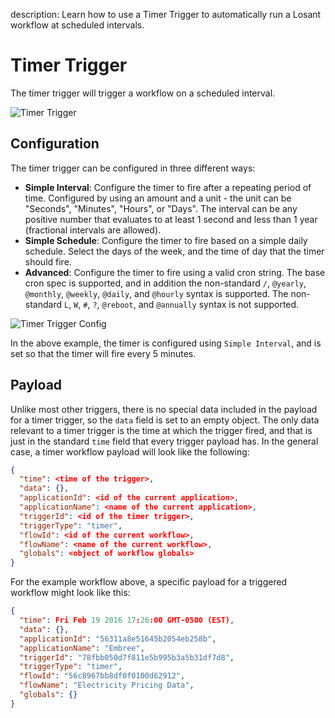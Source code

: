 description: Learn how to use a Timer Trigger to automatically run a Losant workflow at scheduled intervals.

# Timer Trigger

The timer trigger will trigger a workflow on a scheduled interval.

![Timer Trigger](/images/workflows/triggers/timer-trigger.png "Timer Trigger")

## Configuration

The timer trigger can be configured in three different ways:

* **Simple Interval**: Configure the timer to fire after a repeating period of time. Configured by using an amount and a unit - the unit can be "Seconds", "Minutes", "Hours", or "Days". The interval can be any positive number that evaluates to at least 1 second and less than 1 year (fractional intervals are allowed).
* **Simple Schedule**: Configure the timer to fire based on a simple daily schedule. Select the days of the week, and the time of day that the timer should fire.
* **Advanced**: Configure the timer to fire using a valid cron string. The base cron spec is supported, and in addition the non-standard `/`, `@yearly`, `@monthly`, `@weekly`, `@daily`, and `@hourly` syntax is supported. The non-standard `L`, `W`, `#`, `?`, `@reboot`, and `@annually` syntax is not supported.

![Timer Trigger Config](/images/workflows/triggers/timer-trigger-config.png "Timer Trigger Config")

In the above example, the timer is configured using `Simple Interval`, and is set so that the timer will fire every 5 minutes.

## Payload

Unlike most other triggers, there is no special data included in the payload for a timer trigger, so the `data` field is set to an empty object. The only data relevant to a timer trigger is the time at which the trigger fired, and that is just in the standard `time` field that every trigger payload has. In the general case, a timer workflow payload will look like the following:

```json
{
  "time": <time of the trigger>,
  "data": {},
  "applicationId": <id of the current application>,
  "applicationName": <name of the current application>,
  "triggerId": <id of the timer trigger>,
  "triggerType": "timer",
  "flowId": <id of the current workflow>,
  "flowName": <name of the current workflow>,
  "globals": <object of workflow globals>
}
```

For the example workflow above, a specific payload for a triggered workflow might look like this:

```json
{
  "time": Fri Feb 19 2016 17:26:00 GMT-0500 (EST),
  "data": {},
  "applicationId": "56311a8e51645b2054eb258b",
  "applicationName": "Embree",
  "triggerId": "78fbb050d7f811e5b995b3a5b31df7d8",
  "triggerType": "timer",
  "flowId": "56c8967bb8df0f0100d62912",
  "flowName": "Electricity Pricing Data",
  "globals": {}
}
```

